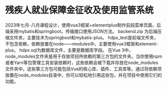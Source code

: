 # 残疾人就业保障金征收及使用监管系统
2023年七月-八月课程设计，使用vue3框架+elementplus制作前段菜单页面，后端采用mybatis和springboot，传输接口使用JSON方法。
backend.zip 为后端压缩文件夹，主要技术为springboot和mybatis-plus。
hdpx_test是前端文件夹，不包含依赖，依赖放置在node——modules中，主要使用vue3框架和element-plus。
hdpx.sql为数据库文件，主要是数据库字段。
在Vue 3中，node_modules文件夹是用于存放项目所依赖的第三方包的文件夹。当你使用npm或者Yarn等包管理工具安装依赖时，这些依赖会被下载并存放在node_modules文件夹中。这些第三方包可能包括Vue的核心库、插件、工具库等。通过将依赖项放置在node_modules目录中，你可以轻松地引用这些包，并在项目中使用它们的功能。
